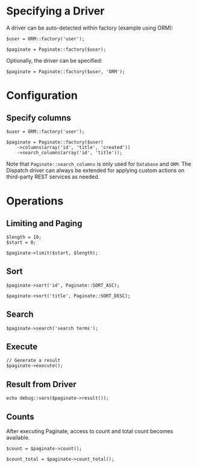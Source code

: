 # Specifying a Driver

A driver can be auto-detected within factory (example using ORM):

	$user = ORM::factory('user');

	$paginate = Paginate::factory($user);

Optionally, the driver can be specified:

	$paginate = Paginate::factory($user, 'ORM');

# Configuration

## Specify columns

	$user = ORM::factory('user');

	$paginate = Paginate::factory($user)
		->columns(array('id', 'title', 'created'))
		->search_columns(array('id', 'title'));
		
Note that `Paginate::search_columns` is only used for `Database` and `ORM`. The Dispatch driver 
can always be extended for applying custom actions on third-party REST services as needed.

# Operations

## Limiting and Paging

	$length = 10;
	$start = 0;

	$paginate->limit($start, $length);
	
## Sort

	$paginate->sort('id', Paginate::SORT_ASC);
	
	$paginate->sort('title', Paginate::SORT_DESC);
	
## Search

	$paginate->search('search terms');
	
## Execute

	// Generate a result
	$paginate->execute();
	
## Result from Driver

	echo debug::vars($paginate->result());
	
## Counts

After executing Paginate, access to count and total count becomes available.
	
	$count = $paginate->count();
	
	$count_total = $paginate->count_total();
	